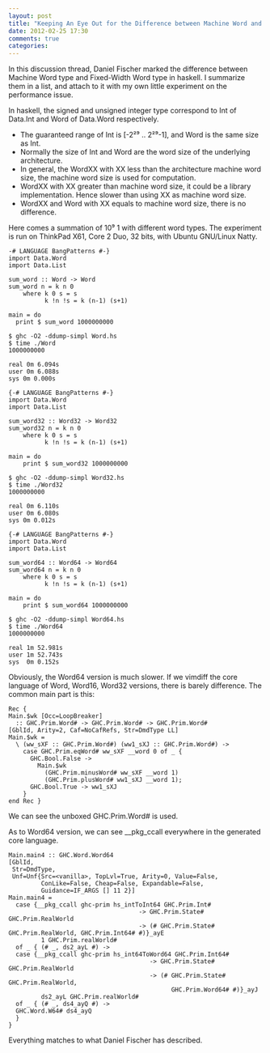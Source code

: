 ```yaml
---
layout: post
title: "Keeping An Eye Out for the Difference between Machine Word and Fixed Word in Haskell"
date: 2012-02-25 17:30
comments: true
categories: 
---
```

In this discussion thread, Daniel Fischer marked the difference between Machine Word type and Fixed-Width Word type in haskell. I summarize them in a list, and attach to it with my own little experiment on the performance issue.

In haskell, the signed and unsigned integer type correspond to Int of Data.Int and Word of Data.Word respectively.
* The guaranteed range of Int is [-2²⁹ .. 2²⁹-1], and Word is the same size as Int.
* Normally the size of Int and Word are the word size of the underlying architecture.
* In general, the WordXX with XX less than the architecture machine word size, the machine word size is used for computation.
* WordXX with XX greater than machine word size, it could be a library implementation. Hence slower than using XX as machine word size.
* WordXX and Word with XX equals to machine word size, there is no difference.

Here comes a summation of 10⁹ 1 with different word types. The experiment is run on ThinkPad X61, Core 2 Duo, 32 bits, with Ubuntu GNU/Linux Natty.

```
-# LANGUAGE BangPatterns #-}
import Data.Word
import Data.List

sum_word :: Word -> Word
sum_word n = k n 0
    where k 0 s = s
          k !n !s = k (n-1) (s+1)

main = do
  print $ sum_word 1000000000
```

```
$ ghc -O2 -ddump-simpl Word.hs
$ time ./Word
1000000000

real 0m 6.094s
user 0m 6.088s
sys 0m 0.000s
```

```
{-# LANGUAGE BangPatterns #-}
import Data.Word
import Data.List

sum_word32 :: Word32 -> Word32
sum_word32 n = k n 0
    where k 0 s = s
          k !n !s = k (n-1) (s+1)

main = do
    print $ sum_word32 1000000000
```

```
$ ghc -O2 -ddump-simpl Word32.hs
$ time ./Word32
1000000000

real 0m 6.110s
user 0m 6.080s
sys 0m 0.012s
```

```
{-# LANGUAGE BangPatterns #-}
import Data.Word
import Data.List

sum_word64 :: Word64 -> Word64
sum_word64 n = k n 0
    where k 0 s = s
          k !n !s = k (n-1) (s+1)

main = do
    print $ sum_word64 1000000000
```

```
$ ghc -O2 -ddump-simpl Word64.hs
$ time ./Word64
1000000000

real 1m 52.981s
user 1m 52.743s
sys  0m 0.152s
```

Obviously, the Word64 version is much slower. If we vimdiff the core language of Word, Word16, Word32 versions, there is barely difference. The common main part is this:

```
Rec {
Main.$wk [Occ=LoopBreaker]
  :: GHC.Prim.Word# -> GHC.Prim.Word# -> GHC.Prim.Word#
[GblId, Arity=2, Caf=NoCafRefs, Str=DmdType LL]
Main.$wk =
  \ (ww_sXF :: GHC.Prim.Word#) (ww1_sXJ :: GHC.Prim.Word#) ->
    case GHC.Prim.eqWord# ww_sXF __word 0 of _ {
      GHC.Bool.False ->
        Main.$wk
          (GHC.Prim.minusWord# ww_sXF __word 1)
          (GHC.Prim.plusWord# ww1_sXJ __word 1);
      GHC.Bool.True -> ww1_sXJ
    }
end Rec }
```

We can see the unboxed GHC.Prim.Word# is used.

As to Word64 version, we can see __pkg_ccall everywhere in the generated core language.

```
Main.main4 :: GHC.Word.Word64
[GblId,
 Str=DmdType,
 Unf=Unf{Src=<vanilla>, TopLvl=True, Arity=0, Value=False,
         ConLike=False, Cheap=False, Expandable=False,
         Guidance=IF_ARGS [] 11 2}]
Main.main4 =
  case {__pkg_ccall ghc-prim hs_intToInt64 GHC.Prim.Int#
                                    -> GHC.Prim.State# GHC.Prim.RealWorld
                                    -> (# GHC.Prim.State# GHC.Prim.RealWorld, GHC.Prim.Int64# #)}_ayE
         1 GHC.Prim.realWorld#
  of _ { (# _, ds2_ayL #) ->
  case {__pkg_ccall ghc-prim hs_int64ToWord64 GHC.Prim.Int64#
                                       -> GHC.Prim.State# GHC.Prim.RealWorld
                                       -> (# GHC.Prim.State# GHC.Prim.RealWorld,
                                             GHC.Prim.Word64# #)}_ayJ
         ds2_ayL GHC.Prim.realWorld#
  of _ { (# _, ds4_ayQ #) ->
  GHC.Word.W64# ds4_ayQ
  }
}
```

Everything matches to what Daniel Fischer has described.

